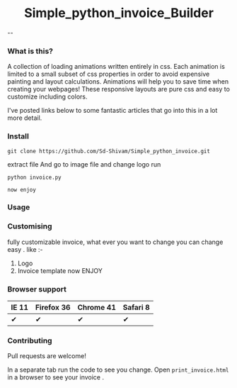 <h1 align="center">Simple_python_invoice_Builder</h1>
--

### What is this?

A collection of loading animations written entirely in css.
Each animation is limited to a small subset of css properties in order
to avoid expensive painting and layout calculations.
Animations will help you to save time when creating your webpages! 
These responsive layouts are pure css and easy to customize including colors.

I've posted links below to some fantastic articles that go into this
in a lot more detail.

### Install

```
git clone https://github.com/Sd-Shivam/Simple_python_invoice.git
```
extract file
And go to image file and change logo
run
```
python invoice.py
```

```
now enjoy
```

### Usage

### Customising

fully customizable invoice, what ever you want to change you can change easy .
like :-
1) Logo
2) Invoice template
now ENJOY


### Browser support


IE 11  | Firefox 36 | Chrome 41 | Safari 8
------ | ---------- | --------- | --------
| ✔ | ✔| ✔ | ✔     | ✔ | ✔    | ✔ | ✔

### Contributing

Pull requests are welcome!

In a separate tab run the code to see you change. Open `print_invoice.html`
in a browser to see your invoice .

